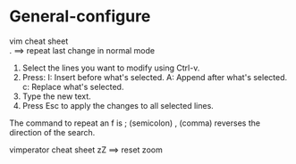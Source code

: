 # General-configure

vim cheat sheet<br>
. ==> repeat last change in normal mode


1. Select the lines you want to modify using Ctrl-v.
2. Press:
    I: Insert before what's selected.
    A: Append after what's selected.
    c: Replace what's selected.
3. Type the new text.
4. Press Esc to apply the changes to all selected lines.


The command to repeat an f is ; (semicolon)
, (comma) reverses the direction of the search.

vimperator cheat sheet
zZ ==> reset zoom
